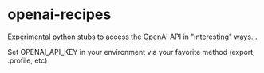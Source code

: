 # openai-recipes
Experimental python stubs to access the OpenAI API in "interesting" ways...

Set OPENAI_API_KEY in your environment via your favorite method (export, .profile, etc)

